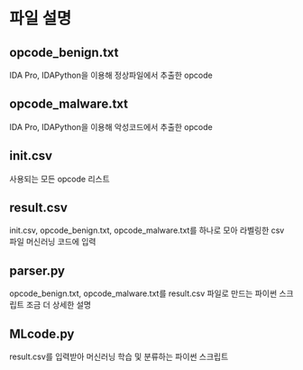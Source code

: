 # 파일 설명

## opcode_benign.txt
IDA Pro, IDAPython을 이용해 정상파일에서 추출한 opcode

## opcode_malware.txt
IDA Pro, IDAPython을 이용해 악성코드에서 추출한 opcode

## init.csv
사용되는 모든 opcode 리스트

## result.csv
init.csv, opcode_benign.txt, opcode_malware.txt를 하나로 모아 라벨링한 csv 파일
머신러닝 코드에 입력

## parser.py
opcode_benign.txt, opcode_malware.txt를 result.csv 파일로 만드는 파이썬 스크립트
조금 더 상세한 설명 
## MLcode.py
result.csv를 입력받아 머신러닝 학습 및 분류하는 파이썬 스크립트
